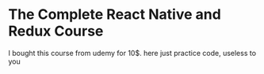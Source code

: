 # The Complete React Native and Redux Course
I bought this course from udemy for 10$.
here just practice code, useless to you
